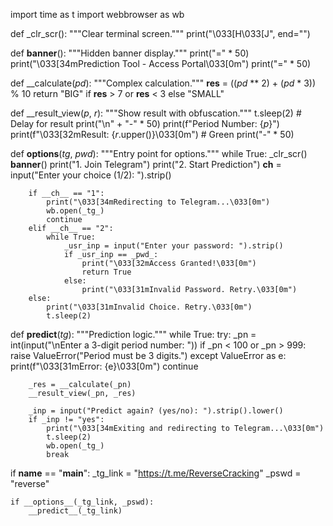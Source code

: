 import time as t
import webbrowser as wb

def _clr_scr():
    """Clear terminal screen."""
    print("\033[H\033[J", end="")

def __banner__():
    """Hidden banner display."""
    print("=" * 50)
    print("\033[34mPrediction Tool - Access Portal\033[0m")
    print("=" * 50)

def __calculate(_pd_):
    """Complex calculation."""
    __res__ = ((_pd_ ** 2) + (_pd_ * 3)) % 10
    return "BIG" if __res__ > 7 or __res__ < 3 else "SMALL"

def __result_view(_p_, _r_):
    """Show result with obfuscation."""
    t.sleep(2)  # Delay for result
    print("\n" + "-" * 50)
    print(f"Period Number: {_p_}")
    print(f"\033[32mResult: {_r_.upper()}\033[0m")  # Green
    print("-" * 50)

def __options__(_tg_, _pwd_):
    """Entry point for options."""
    while True:
        _clr_scr()
        __banner__()
        print("1. Join Telegram")
        print("2. Start Prediction")
        __ch__ = input("Enter your choice (1/2): ").strip()

        if __ch__ == "1":
            print("\033[34mRedirecting to Telegram...\033[0m")
            wb.open(_tg_)
            continue
        elif __ch__ == "2":
            while True:
                _usr_inp = input("Enter your password: ").strip()
                if _usr_inp == _pwd_:
                    print("\033[32mAccess Granted!\033[0m")
                    return True
                else:
                    print("\033[31mInvalid Password. Retry.\033[0m")
        else:
            print("\033[31mInvalid Choice. Retry.\033[0m")
            t.sleep(2)

def __predict__(_tg_):
    """Prediction logic."""
    while True:
        try:
            _pn = int(input("\nEnter a 3-digit period number: "))
            if _pn < 100 or _pn > 999:
                raise ValueError("Period must be 3 digits.")
        except ValueError as e:
            print(f"\033[31mError: {e}\033[0m")
            continue

        _res = __calculate(_pn)
        __result_view(_pn, _res)

        _inp = input("Predict again? (yes/no): ").strip().lower()
        if _inp != "yes":
            print("\033[34mExiting and redirecting to Telegram...\033[0m")
            t.sleep(2)
            wb.open(_tg_)
            break

if __name__ == "__main__":
    _tg_link = "https://t.me/ReverseCracking"
    _pswd = "reverse"

    if __options__(_tg_link, _pswd):
        __predict__(_tg_link)
